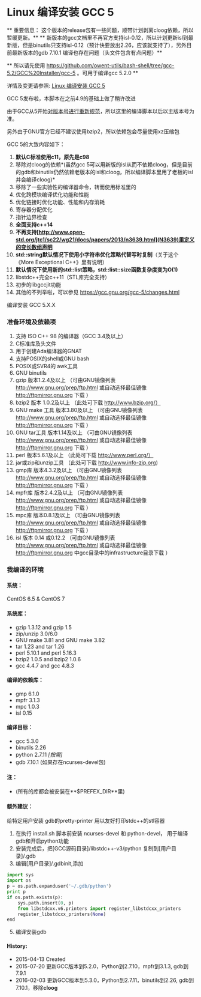 Linux 编译安装 GCC 5
======

** 重要信息： 这个版本的release包有一些问题，顺带计划剥离cloog依赖，所以暂缓更新。**
** 新版本的gcc文档里不再官方支持isl-0.12，所以计划更新isl到最新版，但是binutils只支持isl-0.12（预计快要放出2.26，应该就支持了），另外目前最新版本的gdb 7.10.1 编译也存在问题（头文件包含有点问题）**

** 所以请先使用 https://github.com/owent-utils/bash-shell/tree/gcc-5.2/GCC%20Installer/gcc-5 。可用于编译gcc 5.2.0 **

详情及变更请参照: [Linux 编译安装 GCC 5](https://github.com/owt5008137/OWenT-s-Utils/tree/master/Bash%26Shell/GCC%20Installer/gcc-5)

GCC 5发布啦，本脚本在之前4.9的基础上做了稍许改进

由于GCC从5开始[对版本号进行重新规范](https://gcc.gnu.org/develop.html#num_scheme)，所以这里的编译脚本以后以主版本号为准。

另外由于GNU官方已经不建议使用bzip2，所以依赖包会尽量使用xz压缩包

GCC 5的大致内容如下：

1.   **默认C标准使用c11，原先是c98**
2.  移除对cloog的依赖*(虽然gcc 5可以用新版的isl从而不依赖cloog，但是目前的gdb和binutils仍然依赖老版本的isl和cloog，所以编译脚本里用了老板的isl并会编译cloog)*
3.  移除了一些实验性的编译器命令，转而使用标准里的
4.  优化跨模块编译优化功能和性能
5.  优化链接时优化功能、性能和内存消耗
6.  寄存器分配优化
7.  指针边界检查
8.  **全面支持c++14**
9.  **不再支持[http://www.open-std.org/jtc1/sc22/wg21/docs/papers/2013/n3639.html](N3639)里定义的变长数组声明**
10. **std::string默认情况下使用小字符串优化策略代替写时复制**（关于这个《More Exceptional C++》里有说明）
11. **默认情况下使用新的std::list策略，std::list::size函数复杂度变为O(1)**
12. libstdc++完全c++11（STL库完全支持）
13. 初步的libgccjit功能
14. 其他的不列举啦，可以参见 https://gcc.gnu.org/gcc-5/changes.html

编译安装 GCC 5.X.X
### 准备环境及依赖项

1. 支持 ISO C++ 98 的编译器（GCC 3.4及以上）
2. C标准库及头文件
3. 用于创建Ada编译器的GNAT
4. 支持POSIX的shell或GNU bash
5. POSIX或SVR4的 awk工具
6. GNU binutils
7. gzip 版本1.2.4及以上     （可由GNU镜像列表 http://www.gnu.org/prep/ftp.html 或自动选择最佳镜像 http://ftpmirror.gnu.org 下载 ）
8. bzip2 版本 1.0.2及以上    （此处可下载 http://www.bzip.org/）
9. GNU make 工具 版本3.80及以上 （可由GNU镜像列表 http://www.gnu.org/prep/ftp.html 或自动选择最佳镜像 http://ftpmirror.gnu.org 下载 ）
10. GNU tar工具 版本1.14及以上   （可由GNU镜像列表 http://www.gnu.org/prep/ftp.html 或自动选择最佳镜像 http://ftpmirror.gnu.org 下载 ）
11. perl 版本5.6.1及以上      （此处可下载 http://www.perl.org/）
12. jar或zip和unzip工具 （此处可下载 http://www.info-zip.org)
13. gmp库 版本4.3.2及以上 （可由GNU镜像列表 http://www.gnu.org/prep/ftp.html 或自动选择最佳镜像 http://ftpmirror.gnu.org 下载 ）
14. mpfr库 版本2.4.2及以上 （可由GNU镜像列表 http://www.gnu.org/prep/ftp.html 或自动选择最佳镜像 http://ftpmirror.gnu.org 下载 ）
15. mpc库 版本0.8.1及以上 （可由GNU镜像列表 http://www.gnu.org/prep/ftp.html 或自动选择最佳镜像 http://ftpmirror.gnu.org 下载 ）
16. isl 版本 0.14 或0.12.2 （可由GNU镜像列表 http://www.gnu.org/prep/ftp.html 或自动选择最佳镜像 http://ftpmirror.gnu.org  中gcc目录中的infrastructure目录下载 ）

### 我编译的环境
#### 系统：
CentOS 6.5 & CentOS 7

#### 系统库：
+ gzip 1.3.12 and gzip 1.5
+ zip/unzip 3.0/6.0
+ GNU make 3.81 and GNU make 3.82
+ tar 1.23 and tar 1.26
+ perl 5.10.1 and perl 5.16.3
+ bzip2 1.0.5 and bzip2 1.0.6
+ gcc 4.4.7 and gcc 4.8.3

#### 编译的依赖库：
+ gmp 6.1.0
+ mpfr 3.1.3
+ mpc 1.0.3
+ isl 0.15

#### 编译目标：
+ gcc 5.3.0
+ binutils 2.26
+ python 2.7.11 *[按需]*
+ gdb 7.10.1 (如果存在ncurses-devel包)

#### 注：
+ (所有的库都会被安装在**$PREFEX_DIR**里)

#### 额外建议：
给特定用户安装 gdb的pretty-printer 用以友好打印stdc++的stl容器

1. 在执行 install.sh 脚本前安装 ncurses-devel 和 python-devel， 用于编译gdb和开启python功能
2. 安装完成后，把[GCC源码目录]/libstdc++-v3/python 复制到[用户目录]/.gdb
3. 编辑[用户目录]/.gdbinit,添加
```python
import sys
import os
p = os.path.expanduser('~/.gdb/python')
print p
if os.path.exists(p):
    sys.path.insert(0, p)
    from libstdcxx.v6.printers import register_libstdcxx_printers
    register_libstdcxx_printers(None)
end
```
5. 编译安装gdb

#### History:
+ 2015-04-13     Created
+ 2015-07-20     更新GCC版本到5.2.0，Python到2.7.10，mpfr到3.1.3, gdb到7.9.1
+ 2016-02-03     更新GCC版本到5.3.0，Python到2.7.11，binutils到2.26, gdb到7.10.1，移除**cloog**
